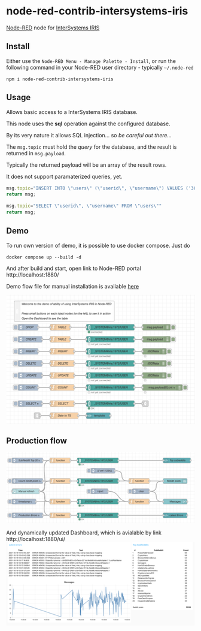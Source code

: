 node-red-contrib-intersystems-iris
========================

[Node-RED](https://nodered.org) node for [InterSystems IRIS](https://www.intersystems.com/products/intersystems-iris/)

Install
-------

Either use the `Node-RED Menu - Manage Palette - Install`, or run the following command in your Node-RED user directory - typically `~/.node-red`

```shell
npm i node-red-contrib-intersystems-iris
```

Usage
-----

Allows basic access to a InterSystems IRIS database.

This node uses the **sql** operation against the configured database.

By its very nature it allows SQL injection... so *be careful out there...*

The `msg.topic` must hold the *query* for the database, and the result is returned in `msg.payload`.

Typically the returned payload will be an array of the result rows.

It does not support paramaterized queries, yet.

```javascript
msg.topic="INSERT INTO \"users\" (\"userid\", \"username\") VALUES ('36', 'some-user')"
return msg;
```

```javascript
msg.topic="SELECT \"userid\", \"username\" FROM \"users\""
return msg;
```

Demo
---

To run own version of demo, it is possible to use docker compose. Just do

```shell
docker compose up --build -d
```

And after build and start, open link to Node-RED portal http://localhost:1880/

Demo flow file for manual installation is available [here](https://raw.githubusercontent.com/caretdev/node-red-contrib-intersystems-iris/main/node-red/flows.json)

![SQL Flow](https://raw.githubusercontent.com/caretdev/node-red-contrib-intersystems-iris/main/images/example-sql-flow.png)

Production flow
----

![Production flow](https://raw.githubusercontent.com/caretdev/node-red-contrib-intersystems-iris/main/images/production-flow.png)

And dynamically updated Dashboard, which is avialable by link http://localhost:1880/ui/
![Production dashboard](https://raw.githubusercontent.com/caretdev/node-red-contrib-intersystems-iris/main/images/production-dashboard.png)
